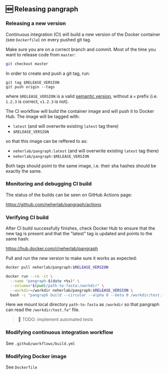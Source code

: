 ## 🆕 Releasing pangraph

### Releasing a new version

Continuous integration (CI) will build a new version of the Docker container (see `Dockerfile`) on every pushed git tag.

Make sure you are on a correct branch and commit. Most of the time you want to release code from `master`:

```bash
git checkout master
```

In order to create and push a git tag, run:

```
git tag $RELEASE_VERSION
git push origin --tags
```

where `$RELEASE_VERSION` is a valid [semantic version](https://semver.org/), without a `v` prefix (i.e. `1.2.3` is correct, `v1.2.3` is not).

The CI workflow will build the container image and will push it to Docker Hub. The image will be tagged with:
 
 - `latest` (and will overwrite existing `latest` tag there)
 - `$RELEASE_VERSION`

so that this image can be reffered to as:

 - `neherlab/pangraph:latest` (and will overwrite existing `latest` tag there)
 - `neherlab/pangraph:$RELEASE_VERSION`

Both tags should point to the same image, i.e. their sha hashes should be exactly the same.


### Monitoring and debugging CI build

The status of the builds can be seen on GitHub Actions page:

https://github.com/neherlab/pangraph/actions

### Verifying CI build

After CI build successfully finishes, check Docker Hub to ensure that the new tag is present and that the "latest" tag is updated and points to the same hash:

https://hub.docker.com/r/neherlab/pangraph

Pull and run the new version to make sure it works as expected:

```bash
docker pull neherlab/pangraph:$RELEASE_VERSION

docker run --rm -it \
  --name "pangraph-$(date +%s)" \
  --volume="$(pwd)/path-to-fasta:/workdir" \
  --workdir=/workdir neherlab/pangraph:$RELEASE_VERSION \
  bash -c "pangraph build --circular --alpha 0 --beta 0 /workdir/test.fa"
```

Here we mount local directory `path-to-fasta` as `/workdir` so that pangraph can read the `/workdir/test.fa"` file. 

> 👷 TODO: implement automated tests


### Modifying continuous integration workflow

See `.github/workflows/build.yml`


### Modifying Docker image

See `Dockerfile`
